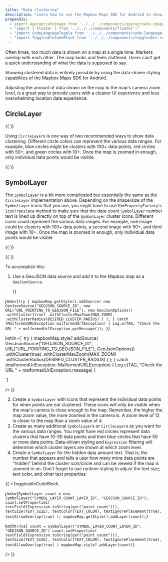 ```yaml
---
title: "Data clustering"
description: "Learn how to use the Mapbox Maps SDK for Android to show clustered data on the map."
prependJs:
  - import AppropriateImage from '../../../components/appropriate-image';
  - "import { Floater } from '../../../components/floater';"
  - "import CodeLanguageToggle from '../../../components/code-language-toggle';"
  - "import ToggleableCodeBlock from '../../../components/toggleable-code-block';"
---
```


Often times, too much data is shown on a map at a single time. Markers overlap with each other. The map looks and feels cluttered. Users can't get a quick understanding of what the data is supposed to say. 

Showing clustered data is entirely possible by using the data-driven styling capabilites of the Mapbox Maps SDK for Android.

Adjusting the amount of data shown on the map to the map's camera zoom level, is a great way to provide users with a cleaner UI experience and less overwhelming location data experience. 
	

## CircleLayer

{{
  <Floater
    url="https://github.com/mapbox/mapbox-android-demo/blob/master/MapboxAndroidDemo/src/main/java/com/mapbox/mapboxandroiddemo/examples/dds/CircleLayerClusteringActivity.java"
    title="CircleLayer clustering"
    category="example"
    text="Use GeoJSON data and layers to show data with circle clusters"
  />
}}

Using `CircleLayer`s is one way of two recommended ways to show data clustering. Different circle colors can represent the various data ranges. For example, blue circles might be clusters with 100+ data points, red circles with 50+, and green circles with 10+. Once the map is zoomed in enough, only individual data points would be visible.


{{
<AppropriateImage imageId="CircleLayerCluster" className="block mx-auto pt18" />
}}

## SymbolLayer

The `SymbolLayer` is a bit more complicated but essentially the same as the `CircleLayer` implementation above. Depending on the shape/size of the `SymbolLayer` icons that you use, you might have to use the`PropertyFactory`'s `iconTranslate` method to make sure that the data count `SymbolLayer` number text is lined up directly on top of the `SymbolLayer` cluster icons. Different icons could represent the various data ranges. For example, one image could be clusters with 100+ data points, a second image with 50+, and third image with 10+. Once the map is zoomed in enough, only individual data points would be visible

{{
  <Floater
    url="https://github.com/mapbox/mapbox-android-demo/blob/master/MapboxAndroidDemo/src/main/java/com/mapbox/mapboxandroiddemo/examples/dds/ImageClusteringActivity.java"
    title="SymbolLayer clustering"
    category="example"
    text="Use GeoJSON data and layers to show data with various images as the cluster icons"
  />
}}

{{
<AppropriateImage imageId="SymbolLayerCluster" className="block mx-auto pt18" />
}}

To accomplish this:
	
1. Use a GeoJSON data source and add it to the Mapbox map as a `GeoJsonSource`.
	
	{{
<CodeLanguageToggle id="symbol-layer" />
<ToggleableCodeBlock

java={`
try {
	      mapboxMap.getStyle().addSource(
	        new GeoJsonSource("GEOJSON_SOURCE_ID",
	          new URL("URL_POINTING_TO_GEOJSON_FILE"),
	          new GeoJsonOptions()
	            .withCluster(true)
	            .withClusterMaxZoom(MAX_ZOOM)
	            .withClusterRadius(DESIRED_CLUSTER_RADIUS)
	        )
	      );
	    } catch (MalformedURLException malformedUrlException) {
	      Log.e(TAG, "Check the URL " + malformedUrlException.getMessage());
	    }
`}

kotlin={`
try {
	      mapboxMap.style?.addSource(
	        GeoJsonSource("GEOJSON_SOURCE_ID",
	          URL("URL_POINTING_TO_GEOJSON_FILE"),
	          GeoJsonOptions()
	            .withCluster(true)
	            .withClusterMaxZoom(MAX_ZOOM)
	            .withClusterRadius(DESIRED_CLUSTER_RADIUS)
	        )
	      );
	    } catch (malformedUrlException: MalformedURLException) {
            Log.e(TAG, "Check the URL " + malformedUrlException.message)
	    }

`}

/>
}}

	
2. Create a `SymbolLayer` with icons that represent the individual data points for when points are not clustered. These icons will only be visible when the map's camera is close enough to the map. Remember, the higher the map zoom value, the more zoomed in the camera is. A zoom level of 12 is closer to the map than a zoom value of 4.
3. Create as many additional `SymbolLayer`s or `CircleLayer`s as you want for the various data ranges. You might have red circles represent data clusters that have 10-30 data points and then blue circles that have 50 or more data points. Data-driven styling and `Expression` filtering will determine which cluster layers are shown at which zoom level.
4. Create a `SymbolLayer` for the hidden data amount text. That is, the number that appears and tells a user how many more data points are "hidden" behind the cluster icon/circle and can be viewed if the map is zoomed in on. Don't forget to use runtime styling to adjust the text size, text color, and other text properties:

{{
<CodeLanguageToggle id="set-properties" />
<ToggleableCodeBlock

java={`
SymbolLayer count = new SymbolLayer("SYMBOL_LAYER_COUNT_LAYER_ID", "GEOJSON_SOURCE_ID");
    count.setProperties(
      textField(Expression.toString(get("point_count"))),
      textSize(TEXT_SIZE),
      textColor(TEXT_COLOR),
      textIgnorePlacement(true),
      textAllowOverlap(true)
    );
mapboxMap.getStyle().addLayer(count);
`}

kotlin={`
val count = SymbolLayer("SYMBOL_LAYER_COUNT_LAYER_ID", "GEOJSON_SOURCE_ID")
	count.setProperties(
		textField(Expression.toString(get("point_count"))),
		textSize(TEXT_SIZE),
		textColor(TEXT_COLOR),
		textIgnorePlacement(true),
		textAllowOverlap(true)
    )
mapboxMap.style?.addLayer(count)
`}

/>
}}